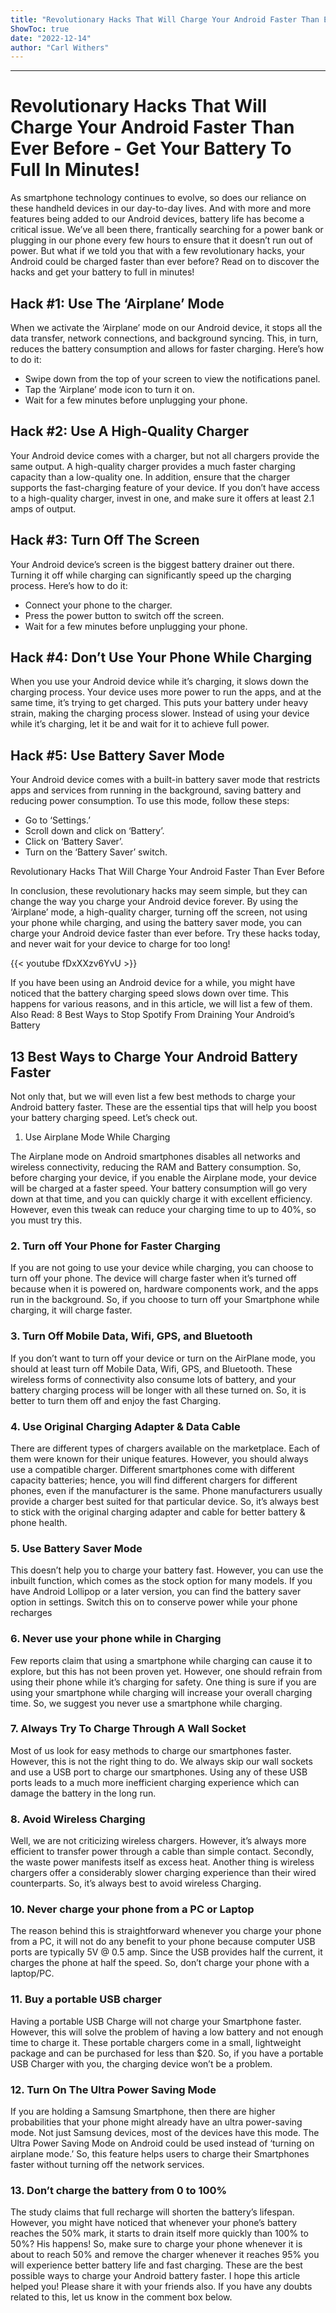 ```yaml
---
title: "Revolutionary Hacks That Will Charge Your Android Faster Than Ever Before - Get Your Battery To Full In Minutes!"
ShowToc: true 
date: "2022-12-14"
author: "Carl Withers"
---
```

*****
# Revolutionary Hacks That Will Charge Your Android Faster Than Ever Before - Get Your Battery To Full In Minutes!

As smartphone technology continues to evolve, so does our reliance on these handheld devices in our day-to-day lives. And with more and more features being added to our Android devices, battery life has become a critical issue. We’ve all been there, frantically searching for a power bank or plugging in our phone every few hours to ensure that it doesn’t run out of power. But what if we told you that with a few revolutionary hacks, your Android could be charged faster than ever before? Read on to discover the hacks and get your battery to full in minutes!

## Hack #1: Use The ‘Airplane’ Mode

When we activate the ‘Airplane’ mode on our Android device, it stops all the data transfer, network connections, and background syncing. This, in turn, reduces the battery consumption and allows for faster charging. Here’s how to do it:

- Swipe down from the top of your screen to view the notifications panel.
- Tap the ‘Airplane’ mode icon to turn it on.
- Wait for a few minutes before unplugging your phone.

## Hack #2: Use A High-Quality Charger

Your Android device comes with a charger, but not all chargers provide the same output. A high-quality charger provides a much faster charging capacity than a low-quality one. In addition, ensure that the charger supports the fast-charging feature of your device. If you don’t have access to a high-quality charger, invest in one, and make sure it offers at least 2.1 amps of output.

## Hack #3: Turn Off The Screen

Your Android device’s screen is the biggest battery drainer out there. Turning it off while charging can significantly speed up the charging process. Here’s how to do it:

- Connect your phone to the charger.
- Press the power button to switch off the screen.
- Wait for a few minutes before unplugging your phone.

## Hack #4: Don’t Use Your Phone While Charging

When you use your Android device while it’s charging, it slows down the charging process. Your device uses more power to run the apps, and at the same time, it’s trying to get charged. This puts your battery under heavy strain, making the charging process slower. Instead of using your device while it’s charging, let it be and wait for it to achieve full power.

## Hack #5: Use Battery Saver Mode

Your Android device comes with a built-in battery saver mode that restricts apps and services from running in the background, saving battery and reducing power consumption. To use this mode, follow these steps:

- Go to ‘Settings.’
- Scroll down and click on ‘Battery’.
- Click on ‘Battery Saver’.
- Turn on the ‘Battery Saver’ switch.

Revolutionary Hacks That Will Charge Your Android Faster Than Ever Before

In conclusion, these revolutionary hacks may seem simple, but they can change the way you charge your Android device forever. By using the ‘Airplane’ mode, a high-quality charger, turning off the screen, not using your phone while charging, and using the battery saver mode, you can charge your Android device faster than ever before. Try these hacks today, and never wait for your device to charge for too long!

{{< youtube fDxXXzv6YvU >}} 



If you have been using an Android device for a while, you might have noticed that the battery charging speed slows down over time. This happens for various reasons, and in this article, we will list a few of them.
Also Read: 8 Best Ways to Stop Spotify From Draining Your Android’s Battery

 
## 13 Best Ways to Charge Your Android Battery Faster


Not only that, but we will even list a few best methods to charge your Android battery faster.
These are the essential tips that will help you boost your battery charging speed. Let’s check out.
1. Use Airplane Mode While Charging

The Airplane mode on Android smartphones disables all networks and wireless connectivity, reducing the RAM and Battery consumption. So, before charging your device, if you enable the Airplane mode, your device will be charged at a faster speed.
Your battery consumption will go very down at that time, and you can quickly charge it with excellent efficiency. However, even this tweak can reduce your charging time to up to 40%, so you must try this.

 
### 2. Turn off Your Phone for Faster Charging



If you are not going to use your device while charging, you can choose to turn off your phone. The device will charge faster when it’s turned off because when it is powered on, hardware components work, and the apps run in the background.
So, if you choose to turn off your Smartphone while charging, it will charge faster.

 
### 3. Turn Off Mobile Data, Wifi, GPS, and Bluetooth



If you don’t want to turn off your device or turn on the AirPlane mode, you should at least turn off Mobile Data, Wifi, GPS, and Bluetooth.
These wireless forms of connectivity also consume lots of battery, and your battery charging process will be longer with all these turned on. So, it is better to turn them off and enjoy the fast Charging.

 
### 4. Use Original Charging Adapter & Data Cable



There are different types of chargers available on the marketplace. Each of them were known for their unique features. However, you should always use a compatible charger.
Different smartphones come with different capacity batteries; hence, you will find different chargers for different phones, even if the manufacturer is the same.
Phone manufacturers usually provide a charger best suited for that particular device. So, it’s always best to stick with the original charging adapter and cable for better battery & phone health.

 
### 5. Use Battery Saver Mode



This doesn’t help you to charge your battery fast. However, you can use the inbuilt function, which comes as the stock option for many models.
If you have Android Lollipop or a later version, you can find the battery saver option in settings. Switch this on to conserve power while your phone recharges

 
### 6. Never use your phone while in Charging



Few reports claim that using a smartphone while charging can cause it to explore, but this has not been proven yet. However, one should refrain from using their phone while it’s charging for safety.
One thing is sure if you are using your smartphone while charging will increase your overall charging time. So, we suggest you never use a smartphone while charging.

 
### 7. Always Try To Charge Through A Wall Socket



Most of us look for easy methods to charge our smartphones faster. However, this is not the right thing to do. We always skip our wall sockets and use a USB port to charge our smartphones.
Using any of these USB ports leads to a much more inefficient charging experience which can damage the battery in the long run.

 
### 8. Avoid Wireless Charging



Well, we are not criticizing wireless chargers. However, it’s always more efficient to transfer power through a cable than simple contact. Secondly, the waste power manifests itself as excess heat.
Another thing is wireless chargers offer a considerably slower charging experience than their wired counterparts. So, it’s always best to avoid wireless Charging.

 
### 10. Never charge your phone from a PC or Laptop



The reason behind this is straightforward whenever you charge your phone from a PC, it will not do any benefit to your phone because computer USB ports are typically 5V @ 0.5 amp.
Since the USB provides half the current, it charges the phone at half the speed. So, don’t charge your phone with a laptop/PC.

 
### 11. Buy a portable USB charger



Having a portable USB Charge will not charge your Smartphone faster. However, this will solve the problem of having a low battery and not enough time to charge it.
These portable chargers come in a small, lightweight package and can be purchased for less than $20. So, if you have a portable USB Charger with you, the charging device won’t be a problem.

 
### 12. Turn On The Ultra Power Saving Mode



If you are holding a Samsung Smartphone, then there are higher probabilities that your phone might already have an ultra power-saving mode. Not just Samsung devices, most of the devices have this mode.
The Ultra Power Saving Mode on Android could be used instead of ‘turning on airplane mode.’ So, this feature helps users to charge their Smartphones faster without turning off the network services.

 
### 13. Don’t charge the battery from 0 to 100%



The study claims that full recharge will shorten the battery’s lifespan. However, you might have noticed that whenever your phone’s battery reaches the 50% mark, it starts to drain itself more quickly than 100% to 50%? His happens!
So, make sure to charge your phone whenever it is about to reach 50% and remove the charger whenever it reaches 95% you will experience better battery life and fast charging.
These are the best possible ways to charge your Android battery faster. I hope this article helped you! Please share it with your friends also. If you have any doubts related to this, let us know in the comment box below.




